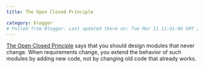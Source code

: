 ```yaml
---
title: The Open Closed Principle

category: blogger
# Pulled from Blogger. Last updated there on: Tue Mar 11 11:41:00 GMT 2008
---
```

<a href="http://www.objectmentor.com/resources/articles/ocp.pdf">The Open Closed Principle</a> says that you should design modules that never change. When requirements change, you extend the behavior of such modules by adding new code, not by changing old code that already works.
